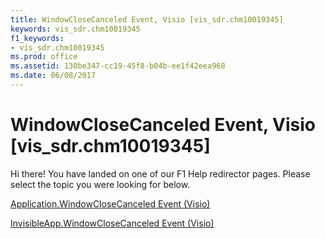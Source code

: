 ```yaml
---
title: WindowCloseCanceled Event, Visio [vis_sdr.chm10019345]
keywords: vis_sdr.chm10019345
f1_keywords:
- vis_sdr.chm10019345
ms.prod: office
ms.assetid: 130be347-cc19-45f8-b04b-ee1f42eea968
ms.date: 06/08/2017
---
```



# WindowCloseCanceled Event, Visio [vis_sdr.chm10019345]

Hi there! You have landed on one of our F1 Help redirector pages. Please select the topic you were looking for below.

[Application.WindowCloseCanceled Event (Visio)](http://msdn.microsoft.com/library/1273b75d-0543-69aa-aab3-47281295ee6b%28Office.15%29.aspx)

[InvisibleApp.WindowCloseCanceled Event (Visio)](http://msdn.microsoft.com/library/472119a3-c6e8-15bf-5266-6cfba9207ce5%28Office.15%29.aspx)


